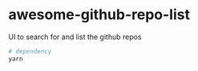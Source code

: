 # awesome-github-repo-list
UI to search for and list the github repos

```bash
# dependency
yarn

```